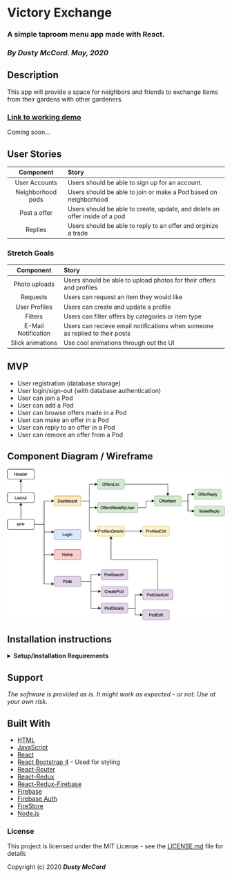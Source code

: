 # Victory Exchange
### A simple taproom menu app made with React. 
### _By Dusty McCord. May, 2020_

## Description
This app will provide a space for neighbors and friends to exchange items from their gardens with other gardeners.

### [Link to working demo](#)
Coming soon...


## User Stories
|Component|Story|
|:---:|:---|
| User Accounts | Users should be able to sign up for an account.
| Neighborhood pods | Users should be able to join or make a Pod based on neighborhood|
| Post a offer | Users should be able to create, update, and delete an offer inside of a pod |
| Replies | Users should be able to reply to an offer and orginize a trade |


### Stretch Goals

|Component|Story|
|:---:|:---|
| Photo uploads | Users should be able to upload photos for their offers and profiles|
| Requests | Users can request an item they would like |
| User Profiles | Users can create and update a profile |
| Filters | Users can filter offers by categories or item type|
| E-Mail Notification | Users can recieve email notifications when someone as replied to their posts |
| Slick animations | Use cool animations through out the UI |

## MVP
* User registration (database storage)
* User login/sign-out (with database authentication)
* User can join a Pod
* User can add a Pod
* User can browse offers made in a Pod
* User can make an offer in a Pod
* User can reply to an offer in a Pod
* User can remove an offer from a Pod

  
## Component Diagram / Wireframe

![Component Map](/nodeMockUp.jpg)
## Installation instructions

<details>
<summary><strong>Setup/Installation Requirements</strong></summary>

#### Node install
If you do not already have it installed please find a guide for your operating system here
[Installing Node.js](https://nodejs.org/en/download/)


Clone the project by typing this command into your terminal.
```sh
git clone https://github.com/dustatron/victory-exchange.git
```
Navigate to the new project folder by typing:
```sh
cd victory-exchange
```
Install all required packages with this command:
```sh
npm install
```

Create an new file named '.env'
```sh
touch .env
```

Sign up for an account with Google Firebase and start a project. For more details follow this getting started guide. 
[Getting started with Google Firebase](https://firebase.google.com/docs/storage/web/start)

Please this into your new .env file. Fill in these details with the API keys you got from Google Firebase.
```sh
REACT_APP_FIREBASE_API_KEY = "provided by google firebase"

REACT_APP_FIREBASE_AUTH_DOMAIN = "provided by google firebase"

REACT_APP_FIREBASE_DATABASE_URL = "provided by google firebase"

REACT_APP_FIREBASE_PROJECT_ID = "provided by google firebase"

REACT_APP_FIREBASE_STORAGE_BUCKET = "provided by google firebase"

REACT_APP_FIREBASE_MESSAGING_SENDER_ID = "provided by google firebase"

REACT_APP_FIREBASE_APP_ID = "provided by google firebase"

```

In the project directory, you can run: 

 ```sh
 npm start
```
Runs the app in the development mode.<br />
Open [http://localhost:3000](http://localhost:3000) to view it in the browser.

The page will reload if you make edits.<br />
You will also see any lint errors in the console.

 ```sh
 npm test
```
Launches the test runner in the interactive watch mode.<br />
See the section about [running tests](https://facebook.github.io/create-react-app/docs/running-tests) for more information.

 ```sh
  npm build
 ```

Builds the app for production to the `build` folder.<br />
It correctly bundles React in production mode and optimizes the build for the best performance.

The build is minified and the filenames include the hashes.<br />
Your app is ready to be deployed!

See the section about [deployment](https://facebook.github.io/create-react-app/docs/deployment) for more information.

 ```sh
  npm eject
 ```
**Note: this is a one-way operation. Once you `eject`, you can’t go back!**

If you aren’t satisfied with the build tool and configuration choices, you can `eject` at any time. This command will remove the single build dependency from your project.

Instead, it will copy all the configuration files and the transitive dependencies (webpack, Babel, ESLint, etc) right into your project so you have full control over them. All of the commands except `eject` will still work, but they will point to the copied scripts so you can tweak them. At this point you’re on your own.

You don’t have to ever use `eject`. The curated feature set is suitable for small and middle deployments, and you shouldn’t feel obligated to use this feature. However we understand that this tool wouldn’t be useful if you couldn’t customize it when you are ready for it.
</details>

## Support 

_The software is provided as is. It might work as expected - or not. Use at your own risk._


## Built With

* [HTML](https://developer.mozilla.org/en-US/docs/Web/HTML) 
* [JavaScript](https://developer.mozilla.org/en-US/docs/Web/JavaScript) 
* [React](https://reactjs.org/)
* [React Bootstrap 4](https://react-bootstrap.github.io/) - Used for styling
* [React-Router](https://reacttraining.com/react-router/)
* [React-Redux](https://react-redux.js.org/)
* [React-Redux-Firebase](http://react-redux-firebase.com/docs/getting_started)
* [Firebase](firebase.google.com)
* [Firebase Auth](https://firebase.google.com/docs/auth)
* [FireStore](https://firebase.google.com/docs/firestore/?gclid=CjwKCAjw7-P1BRA2EiwAXoPWA3JGLAS3VwXY2zaUzOp9A9HT48EkVZ2W-4zNy2RIbzTwlxH2ujiiTxoCWVUQAvD_BwE)
* [Node.js](https://nodejs.org/en/)




### License

This project is licensed under the MIT License - see the [LICENSE.md](LICENSE.md) file for details

Copyright (c) 2020 **_Dusty McCord_**

